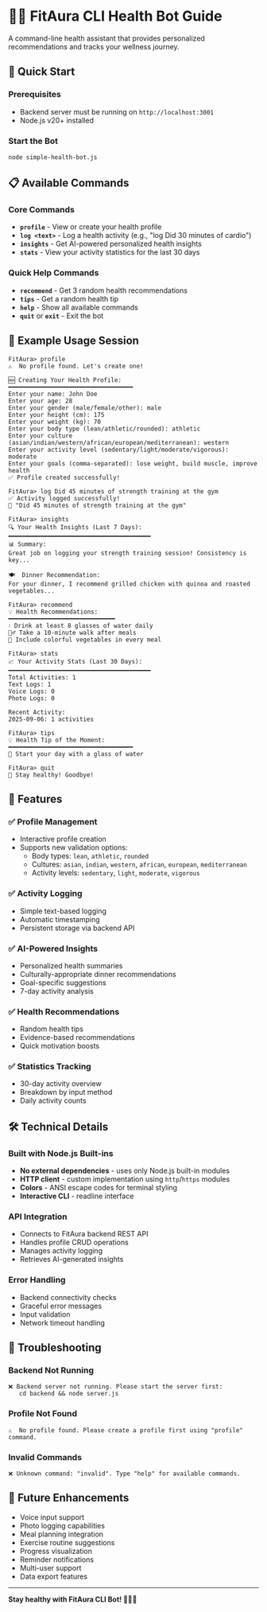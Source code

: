 # 🏃‍♂️ FitAura CLI Health Bot Guide

A command-line health assistant that provides personalized recommendations and tracks your wellness journey.

## 🚀 Quick Start

### Prerequisites
- Backend server must be running on `http://localhost:3001`
- Node.js v20+ installed

### Start the Bot
```bash
node simple-health-bot.js
```

## 📋 Available Commands

### Core Commands
- **`profile`** - View or create your health profile
- **`log <text>`** - Log a health activity (e.g., "log Did 30 minutes of cardio")
- **`insights`** - Get AI-powered personalized health insights
- **`stats`** - View your activity statistics for the last 30 days

### Quick Help Commands
- **`recommend`** - Get 3 random health recommendations
- **`tips`** - Get a random health tip
- **`help`** - Show all available commands
- **`quit`** or **`exit`** - Exit the bot

## 🎯 Example Usage Session

```
FitAura> profile
⚠️  No profile found. Let's create one!

🆕 Creating Your Health Profile:
━━━━━━━━━━━━━━━━━━━━━━━━━━━━━━━━━━━
Enter your name: John Doe
Enter your age: 28
Enter your gender (male/female/other): male
Enter your height (cm): 175
Enter your weight (kg): 70
Enter your body type (lean/athletic/rounded): athletic
Enter your culture (asian/indian/western/african/european/mediterranean): western
Enter your activity level (sedentary/light/moderate/vigorous): moderate
Enter your goals (comma-separated): lose weight, build muscle, improve health
✅ Profile created successfully!

FitAura> log Did 45 minutes of strength training at the gym
✅ Activity logged successfully!
📝 "Did 45 minutes of strength training at the gym"

FitAura> insights
🔍 Your Health Insights (Last 7 Days):
━━━━━━━━━━━━━━━━━━━━━━━━━━━━━━━━━━━━━━━━
📊 Summary:
Great job on logging your strength training session! Consistency is key...

🍽️  Dinner Recommendation:
For your dinner, I recommend grilled chicken with quinoa and roasted vegetables...

FitAura> recommend
💡 Health Recommendations:
━━━━━━━━━━━━━━━━━━━━━━━━━━━━━━
💧 Drink at least 8 glasses of water daily
🚶‍♂️ Take a 10-minute walk after meals
🥗 Include colorful vegetables in every meal

FitAura> stats
📈 Your Activity Stats (Last 30 Days):
━━━━━━━━━━━━━━━━━━━━━━━━━━━━━━━━━━━━━━━━
Total Activities: 1
Text Logs: 1
Voice Logs: 0
Photo Logs: 0

Recent Activity:
2025-09-06: 1 activities

FitAura> tips
💡 Health Tip of the Moment:
━━━━━━━━━━━━━━━━━━━━━━━━━━━━━━━━━━━
🌅 Start your day with a glass of water

FitAura> quit
👋 Stay healthy! Goodbye!
```

## 🎨 Features

### ✅ **Profile Management**
- Interactive profile creation
- Supports new validation options:
  - Body types: `lean`, `athletic`, `rounded`
  - Cultures: `asian`, `indian`, `western`, `african`, `european`, `mediterranean`
  - Activity levels: `sedentary`, `light`, `moderate`, `vigorous`

### ✅ **Activity Logging**
- Simple text-based logging
- Automatic timestamping
- Persistent storage via backend API

### ✅ **AI-Powered Insights**
- Personalized health summaries
- Culturally-appropriate dinner recommendations
- Goal-specific suggestions
- 7-day activity analysis

### ✅ **Health Recommendations**
- Random health tips
- Evidence-based recommendations
- Quick motivation boosts

### ✅ **Statistics Tracking**
- 30-day activity overview
- Breakdown by input method
- Daily activity counts

## 🛠️ Technical Details

### Built with Node.js Built-ins
- **No external dependencies** - uses only Node.js built-in modules
- **HTTP client** - custom implementation using `http`/`https` modules
- **Colors** - ANSI escape codes for terminal styling
- **Interactive CLI** - readline interface

### API Integration
- Connects to FitAura backend REST API
- Handles profile CRUD operations
- Manages activity logging
- Retrieves AI-generated insights

### Error Handling
- Backend connectivity checks
- Graceful error messages
- Input validation
- Network timeout handling

## 🚨 Troubleshooting

### Backend Not Running
```
❌ Backend server not running. Please start the server first:
   cd backend && node server.js
```

### Profile Not Found
```
⚠️  No profile found. Please create a profile first using "profile" command.
```

### Invalid Commands
```
❌ Unknown command: "invalid". Type "help" for available commands.
```

## 🔮 Future Enhancements

- Voice input support
- Photo logging capabilities
- Meal planning integration
- Exercise routine suggestions
- Progress visualization
- Reminder notifications
- Multi-user support
- Data export features

---

**Stay healthy with FitAura CLI Bot! 🏃‍♀️💪**